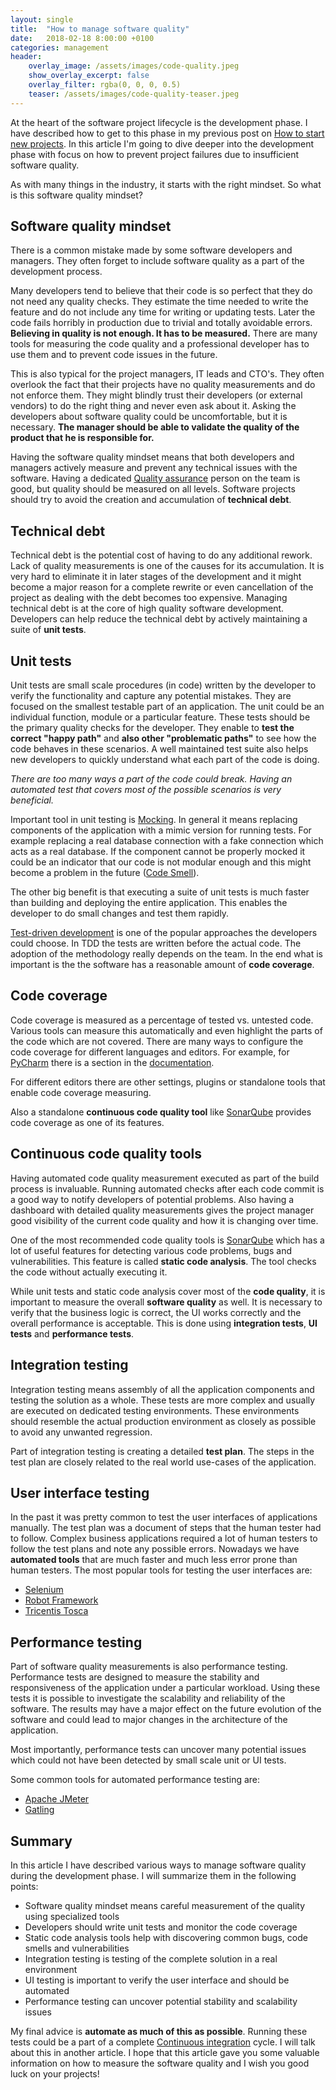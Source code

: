 ```yaml
---
layout: single
title:  "How to manage software quality"
date:   2018-02-18 8:00:00 +0100
categories: management
header:
    overlay_image: /assets/images/code-quality.jpeg
    show_overlay_excerpt: false
    overlay_filter: rgba(0, 0, 0, 0.5)
    teaser: /assets/images/code-quality-teaser.jpeg
---
```


At the heart of the software project lifecycle is the development phase. I have described how to get to this phase in my previous post on [How to start new projects](/management/2018/02/13/starting-new-projects.html). In this article I'm going to dive deeper into the development phase with focus on how to prevent project failures due to insufficient software quality. 

As with many things in the industry, it starts with the right mindset. So what is this software quality mindset?

## Software quality mindset

There is a common mistake made by some software developers and managers. They often forget to include software quality as a part of the development process. 

Many developers tend to believe that their code is so perfect that they do not need any quality checks. They estimate the time needed to write the feature and do not include any time for writing or updating tests. Later the code fails horribly in production due to trivial and totally avoidable errors. **Believing in quality is not enough. It has to be measured.** There are many tools for measuring the code quality and a professional developer has to use them and to prevent code issues in the future.

This is also typical for the project managers, IT leads and CTO's. They often overlook the fact that their projects have no quality measurements and do not enforce them. They might blindly trust their developers (or external vendors) to do the right thing and never even ask about it. Asking the developers about software quality could be uncomfortable, but it is necessary. **The manager should be able to validate the quality of the product that he is responsible for.**

Having the software quality mindset means that both developers and managers actively measure and prevent any technical issues with the software. Having a dedicated [Quality assurance](https://en.wikipedia.org/wiki/Quality_assurance) person on the team is good, but quality should be measured on all levels. Software projects  should try to avoid the creation and accumulation of **technical debt**.


## Technical debt

Technical debt is the potential cost of having to do any additional rework. Lack of quality measurements is one of the causes for its accumulation. It is very hard to eliminate it in later stages of the development and it might become a major reason for a complete rewrite or even cancellation of the project as dealing with the debt becomes too expensive. Managing technical debt is at the core of high quality software development. Developers can help reduce the technical debt by actively maintaining a suite of **unit tests**.


## Unit tests

Unit tests are small scale procedures (in code) written by the developer to verify the functionality and capture any potential mistakes. They are focused on the smallest testable part of an application. The unit could be an individual function, module or a particular feature. These tests should be the primary quality checks for the developer. They enable to **test the correct "happy path"** and **also other "problematic paths"** to see how the code behaves in these scenarios.
A well maintained test suite also helps new developers to quickly understand what each part of the code is doing.

_There are too many ways a part of the code could break. Having an automated test that covers most of the possible scenarios is very beneficial._

Important tool in unit testing is [Mocking](https://en.wikipedia.org/wiki/Mock_object). In general it means replacing components of the application with a mimic version for running tests. For example replacing a real database connection with a fake connection which acts as a real database. If the component cannot be properly mocked it could be an indicator that our code is not modular enough and this might become a problem in the future ([Code Smell](https://en.wikipedia.org/wiki/Code_smell)).

The other big benefit is that executing a suite of unit tests is much faster than building and deploying the entire application.
This enables the developer to do small changes and test them rapidly.

[Test-driven development](https://en.wikipedia.org/wiki/Test-driven_development) is one of the popular approaches the developers could choose. In TDD the tests are written before the actual code. The adoption of the methodology really depends on the team. In the end what is important is the the software has a reasonable amount of **code coverage**.


## Code coverage

Code coverage is measured as a percentage of tested vs. untested code. Various tools can measure this automatically and even highlight the parts of the code which are not covered. There are many ways to configure the code coverage for different languages and editors. For example, for [PyCharm](https://www.jetbrains.com/pycharm/) there is a section in the [documentation](https://www.jetbrains.com/help/pycharm/configuring-code-coverage-measurement.html).

For different editors there are other settings, plugins or standalone tools that enable code coverage measuring.

Also a standalone **continuous code quality tool** like [SonarQube](https://www.sonarqube.org/) provides code coverage as one of its features.


## Continuous code quality tools

Having automated code quality measurement executed as part of the build process is invaluable. Running automated checks after each code commit is a good way to notify developers of potential problems. Also having a dashboard with detailed quality measurements gives the project manager good visibility of the current code quality and how it is changing over time.

One of the most recommended code quality tools is [SonarQube](https://www.sonarqube.org/) which has a lot of useful features for detecting various code problems, bugs and vulnerabilities. This feature is called **static code analysis**. The tool checks the code without actually executing it. 

While unit tests and static code analysis cover most of the **code quality**, it is important to measure the overall **software quality** as well. It is necessary to verify that the business logic is correct, the UI works correctly and the overall performance is acceptable.
This is done using **integration tests**, **UI tests** and **performance tests**.


## Integration testing

Integration testing means assembly of all the application components and testing the solution as a whole. These tests are more complex and usually are executed on dedicated testing environments. These environments should resemble the actual production environment as closely as possible to avoid any unwanted regression. 

Part of integration testing is creating a detailed **test plan**. The steps in the test plan are closely related to the real world use-cases of the application.


## User interface testing

In the past it was pretty common to test the user interfaces of applications manually. The test plan was a document of steps that the human tester had to follow. Complex business applications required a lot of human testers to follow the test plans and note any possible errors. Nowadays we have **automated tools** that are much faster and much less error prone than human testers. The most popular tools for testing the user interfaces are:
- [Selenium](http://www.seleniumhq.org/)
- [Robot Framework](http://robotframework.org/)
- [Tricentis Tosca](https://www.tricentis.com/)


## Performance testing

Part of software quality measurements is also performance testing. Performance tests are designed to measure the stability and responsiveness of the application under a particular workload. Using these tests it is possible to investigate the scalability and reliability of the software. The results may have a major effect on the future evolution of the software and could lead to major changes in the architecture of the application. 

Most importantly, performance tests can uncover many potential issues which could not have been detected by small scale unit or UI tests.

Some common tools for automated performance testing are:
- [Apache JMeter](http://jmeter.apache.org/)
- [Gatling](https://gatling.io/)

## Summary

In this article I have described various ways to manage software quality during the development phase.
I will summarize them in the following points:
- Software quality mindset means careful measurement of the quality using specialized tools
- Developers should write unit tests and monitor the code coverage
- Static code analysis tools help with discovering common bugs, code smells and vulnerabilities
- Integration testing is testing of the complete solution in a real environment
- UI testing is important to verify the user interface and should be automated
- Performance testing can uncover potential stability and scalability issues

My final advice is **automate as much of this as possible**. Running these tests could be a part of a complete [Continuous integration](https://en.wikipedia.org/wiki/Continuous_integration) cycle. I will talk about this in another article. I hope that this article gave you some valuable information on how to measure the software quality and I wish you good luck on your projects!
